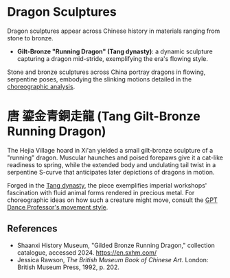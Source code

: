 # Dragon Sculptures

Dragon sculptures appear across Chinese history in materials ranging from stone to bronze.

- **Gilt-Bronze "Running Dragon" (Tang dynasty)**: a dynamic sculpture capturing a dragon mid-stride, exemplifying the era's flowing style.

Stone and bronze sculptures across China portray dragons in flowing, serpentine poses, embodying the slinking motions detailed in the [choreographic analysis](../../../dragon-mechanics/choreography/gpt-dance-professor.md).

# 唐 鎏金青銅走龍 (Tang Gilt-Bronze Running Dragon)

The Hejia Village hoard in Xi'an yielded a small gilt-bronze sculpture of a "running" dragon.  Muscular haunches and poised forepaws give it a cat-like readiness to spring, while the extended body and undulating tail twist in a serpentine S-curve that anticipates later depictions of dragons in motion.

Forged in the [Tang dynasty](../../historical-timeline/README.md#618907--tang-dynasty), the piece exemplifies imperial workshops' fascination with fluid animal forms rendered in precious metal.  For choreographic ideas on how such a creature might move, consult the [GPT Dance Professor's movement style](../../../dragon-mechanics/choreography/gpt-dance-professor.md).

## References
- Shaanxi History Museum, "Gilded Bronze Running Dragon," collection catalogue, accessed 2024. https://en.sxhm.com/
- Jessica Rawson, *The British Museum Book of Chinese Art*. London: British Museum Press, 1992, p. 202.